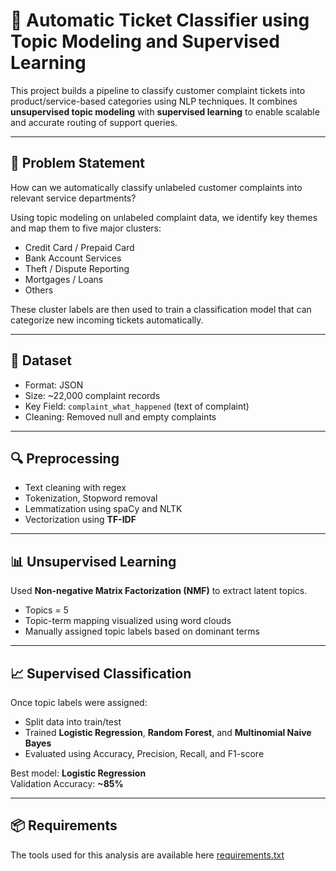 # 📨 Automatic Ticket Classifier using Topic Modeling and Supervised Learning

This project builds a pipeline to classify customer complaint tickets into product/service-based categories using NLP techniques. It combines **unsupervised topic modeling** with **supervised learning** to enable scalable and accurate routing of support queries.

---

## 🧠 Problem Statement

How can we automatically classify unlabeled customer complaints into relevant service departments?

Using topic modeling on unlabeled complaint data, we identify key themes and map them to five major clusters:

- Credit Card / Prepaid Card  
- Bank Account Services  
- Theft / Dispute Reporting  
- Mortgages / Loans  
- Others

These cluster labels are then used to train a classification model that can categorize new incoming tickets automatically.

---

## 📁 Dataset

- Format: JSON
- Size: ~22,000 complaint records
- Key Field: `complaint_what_happened` (text of complaint)
- Cleaning: Removed null and empty complaints

---

## 🔍 Preprocessing

- Text cleaning with regex
- Tokenization, Stopword removal
- Lemmatization using spaCy and NLTK
- Vectorization using **TF-IDF**

---

## 📊 Unsupervised Learning

Used **Non-negative Matrix Factorization (NMF)** to extract latent topics.

- Topics = 5
- Topic-term mapping visualized using word clouds
- Manually assigned topic labels based on dominant terms

---

## 📈 Supervised Classification

Once topic labels were assigned:

- Split data into train/test
- Trained **Logistic Regression**, **Random Forest**, and **Multinomial Naive Bayes**
- Evaluated using Accuracy, Precision, Recall, and F1-score

Best model: **Logistic Regression**  
Validation Accuracy: **~85%**

---

## 📦 Requirements

The tools used for this analysis are available here [requirements.txt](requirements.txt)

